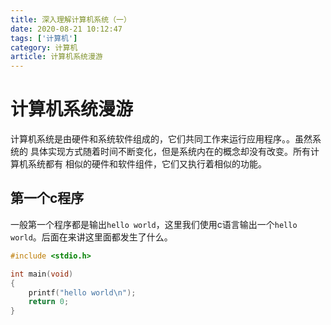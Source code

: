 ```yaml
---
title: 深入理解计算机系统（一）
date: 2020-08-21 10:12:47
tags: ['计算机']
category: 计算机
article: 计算机系统漫游
---
```


# 计算机系统漫游

计算机系统是由硬件和系统软件组成的，它们共同工作来运行应用程序。。虽然系统的 具体实现方式随着时间不断变化，但是系统内在的概念却没有改变。所有计算机系统都有 相似的硬件和软件组件，它们又执行着相似的功能。

## 第一个c程序

一般第一个程序都是输出`hello world`，这里我们使用c语言输出一个`hello world`。后面在来讲这里面都发生了什么。

```c
#include <stdio.h>

int main(void)
{
    printf("hello world\n");
    return 0;
}
```